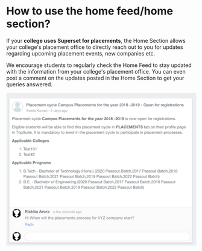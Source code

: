 # How to use the home feed/home section?

If your **college uses Superset for placements**, the Home Section allows your college's placement office to directly reach out to you for updates regarding upcoming placement events, new companies etc.

We encourage students to regularly check the Home Feed to stay updated with the information from your college's placement office. You can even post a comment on the updates posted in the Home Section to get your queries answered. 

![](../../.gitbook/assets/image%20%28122%29.png)

